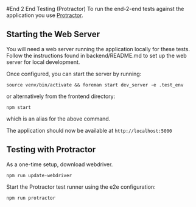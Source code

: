 #End 2 End Testing (Protractor)
To run the end-2-end tests against the application you use [Protractor](https://github.com/angular/protractor).

## Starting the Web Server
You will need a web server running the application locally for these tests.
Follow the instructions found in backend/README.md to set up the web server
for local development.

Once configured, you can start the server by running:
```
source venv/bin/activate && foreman start dev_server -e .test_env
```
or alternatively from the frontend directory:
```
npm start
```
which is an alias for the above command.

The application should now be available at `http://localhost:5000`

## Testing with Protractor

As a one-time setup, download webdriver.
```
npm run update-webdriver
```

Start the Protractor test runner using the e2e configuration:

```
npm run protractor
```
